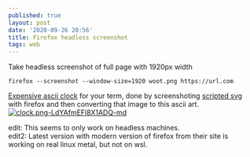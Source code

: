```yaml
---
published: true
layout: post
date: '2020-09-26 20:56'
title: Firefox headless screenshot
tags: web 
---
```

Take headless screenshot of full page with 1920px width

    firefox --screenshot --window-size=1920 woot.png https://url.com

[Expensive ascii clock](https://raw.githubusercontent.com/brontosaurusrex/bucentaur/master/.experiments/bin/expensiveClock) for your term, done by screenshoting [scripted svg](https://www.nayuki.io/page/full-screen-clock-javascript) with firefox and then converting that image to this ascii art.
[![clock.png-LdYAfmEFl8X1ADQ-md](https://images.weserv.nl/?url=https://i.imgur.com/n89l6bhl.png)](https://images.weserv.nl/?url=https://i.imgur.com/n89l6bh.png)

edit: This seems to only work on headless machines.  
edit2: Latest version with modern version of firefox from their site is working on real linux metal, but not on wsl.
